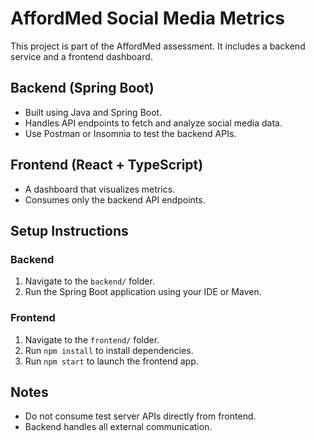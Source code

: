 # AffordMed Social Media Metrics

This project is part of the AffordMed assessment. It includes a backend service and a frontend dashboard.

## Backend (Spring Boot)
- Built using Java and Spring Boot.
- Handles API endpoints to fetch and analyze social media data.
- Use Postman or Insomnia to test the backend APIs.

## Frontend (React + TypeScript)
- A dashboard that visualizes metrics.
- Consumes only the backend API endpoints.

## Setup Instructions

### Backend
1. Navigate to the `backend/` folder.
2. Run the Spring Boot application using your IDE or Maven.

### Frontend
1. Navigate to the `frontend/` folder.
2. Run `npm install` to install dependencies.
3. Run `npm start` to launch the frontend app.

## Notes
- Do not consume test server APIs directly from frontend.
- Backend handles all external communication.
